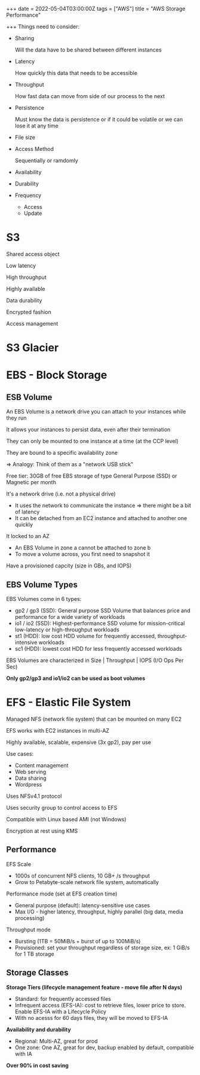 +++
date = 2022-05-04T03:00:00Z
tags = ["AWS"]
title = "AWS Storage Performance"

+++
Things need to consider:

* Sharing

  Will the data have to be shared between different instances
* Latency

  How quickly this data that needs to be accessible
* Throughput

  How fast data can move from side of our process to the next
* Persistence

  Must know the data is persistence or if it could be volatile or we can lose it at any time
* File size
* Access Method

  Sequentially or ramdomly
* Availability
* Durability
* Frequency
  * Access
  * Update

# S3

Shared access object

Low latency

High throughput

Highly available

Data durability

Encrypted fashion

Access management

# S3 Glacier

# EBS - Block Storage

## ESB Volume

An EBS Volume is a network drive you can attach to your instances while they run

It allows your instances to persist data, even after their termination

They can only be mounted to one instance at a time (at the CCP level)

They are bound to a specific availability zone

=> Analogy: Think of them as a "network USB stick"

Free tier: 30GB of free EBS storage of type General Purpose (SSD) or Magnetic per month

It's a network drive (i.e. not a physical drive)

* It uses the network to communicate the instance => there might be a bit of latency
* It can be detached from an EC2 instance and attached to another one quickly

It locked to an AZ

* An EBS Volume in zone a cannot be attached to zone b
* To move a volume across, you first need to snapshot it

Have a provisioned capcity (size in GBs, and IOPS)

## EBS Volume Types

EBS Volumes come in 6 types:

* gp2 / gp3 (SSD): General purpose SSD Volume that balances price and performance for a wide variety of workloads
* io1 / io2 (SSD): Highest-performance SSD volume for mission-critical low-latency or high-throughput workloads
* st1 (HDD): low cost HDD volume for frequently accessed, throughput-intensive workloads
* sc1 (HDD): lowest cost HDD for less frequently accessed workloads

EBS Volumes are characterized in Size | Throughput | IOPS (I/O Ops Per Sec)

**Only gp2/gp3 and io1/io2 can be used as boot volumes**

# EFS - Elastic File System

Managed NFS (network file system) that can be mounted on many EC2

EFS works with EC2 instances in multi-AZ

Highly available, scalable, expensive (3x gp2), pay per use

Use cases:

* Content management
* Web serving
* Data sharing
* Wordpress

Uses NFSv4.1 protocol

Uses security group to control access to EFS

Compatible with Linux based AMI (not Windows)

Encryption at rest using KMS

## Performance

EFS Scale

* 1000s of concurrent NFS clients, 10 GB+ /s throughput
* Grow to Petabyte-scale network file system, automatically

Performance mode (set at EFS creation time)

* General purpose (default): latency-sensitive use cases
* Max I/O - higher latency, throughput, highly parallel (big data, media processing)

Throughput mode

* Bursting (1TB = 50MiB/s + burst of up to 100MiB/s)
* Provisioned: set your throughput regardless of storage size, ex: 1 GiB/s for 1 TB storage

## Storage Classes

**Storage Tiers (lifecycle management feature - move file after N days)**

* Standard: for frequently accessed files
* Infrequent access (EFS-IA): cost to retrieve files, lower price to store. Enable EFS-IA with a Lifecycle Policy
* With no acesss for 60 days files, they will be moved to EFS-IA 

**Availability and durability**

* Regional: Multi-AZ, great for prod
* One zone: One AZ, great for dev, backup enabled by default, compatible with IA

**Over 90% in cost saving**